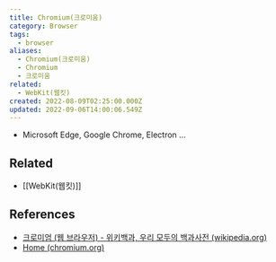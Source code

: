 ```yaml
---
title: Chromium(크로미움)
category: Browser
tags:
  - browser
aliases:
  - Chromium(크로미움)
  - Chromium
  - 크로미움
related:
  - WebKit(웹킷)
created: 2022-08-09T02:25:00.000Z
updated: 2022-09-06T14:00:06.549Z
---
```


<Metadata />

- Microsoft Edge, Google Chrome, Electron ...

## Related

- [[WebKit(웹킷)]]

## References

- [크로미엄 (웹 브라우저) - 위키백과, 우리 모두의 백과사전 (wikipedia.org)](<https://ko.wikipedia.org/wiki/%ED%81%AC%EB%A1%9C%EB%AF%B8%EC%97%84_(%EC%9B%B9_%EB%B8%8C%EB%9D%BC%EC%9A%B0%EC%A0%80)>)
- [Home (chromium.org)](https://www.chromium.org)
